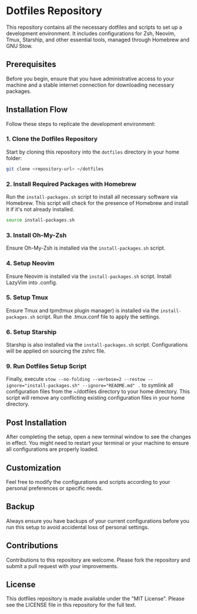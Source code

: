 # Dotfiles Repository

This repository contains all the necessary dotfiles and scripts to set up a development environment. It includes configurations for Zsh, Neovim, Tmux, Starship, and other essential tools, managed through Homebrew and GNU Stow.

## Prerequisites

Before you begin, ensure that you have administrative access to your machine and a stable internet connection for downloading necessary packages.

## Installation Flow

Follow these steps to replicate the development environment:

### 1. Clone the Dotfiles Repository

Start by cloning this repository into the `dotfiles` directory in your home folder:

```bash
git clone <repository-url> ~/dotfiles
```

### 2. Install Required Packages with Homebrew

Run the `install-packages.sh` script to install all necessary software via Homebrew. This script will check for the presence of Homebrew and install it if it's not already installed.

```bash
source install-packages.sh
```

### 3. Install Oh-My-Zsh

Ensure Oh-My-Zsh is installed via the `install-packages.sh` script.

### 4. Setup Neovim

Ensure Neovim is installed via the `install-packages.sh` script. Install LazyVim into .config.

### 5. Setup Tmux

Ensure Tmux and tpm(tmux plugin manager) is installed via the `install-packages.sh` script. Run the .tmux.conf file to apply the settings.

### 6. Setup Starship

Starship is also installed via the `install-packages.sh` script. Configurations will be applied on sourcing the zshrc file.

### 9. Run Dotfiles Setup Script

Finally, execute `stow --no-folding --verbose=2 --restow --ignore="install-packages.sh" --ignore="README.md" .` to symlink all configuration files from the ~/dotfiles directory to your home directory. This script will remove any conflicting existing configuration files in your home directory.

## Post Installation

After completing the setup, open a new terminal window to see the changes in effect. You might need to restart your terminal or your machine to ensure all configurations are properly loaded.

## Customization

Feel free to modify the configurations and scripts according to your personal preferences or specific needs.

## Backup

Always ensure you have backups of your current configurations before you run this setup to avoid accidental loss of personal settings.

## Contributions

Contributions to this repository are welcome. Please fork the repository and submit a pull request with your improvements.

## License

This dotfiles repository is made available under the "MIT License". Please see the LICENSE file in this repository for the full text.
